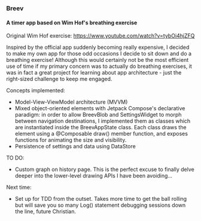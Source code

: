 ### Breev
#### A timer app based on Wim Hof's breathing exercise
Original Wim Hof exercise: https://www.youtube.com/watch?v=tybOi4hjZFQ

Inspired by the official app suddenly becoming really expensive, I decided to make my own app for those odd occasions I decide to sit down and do a breathing exercise! Although this would certainly not be the most efficient use of time if my primary concern was to actually do breathing exercises, it was in fact a great project for learning about app architecture - just the right-sized challenge to keep me engaged.

Concepts implemented:
  - Model-View-ViewModel architecture (MVVM)
  - Mixed object-oriented elements with Jetpack Compose's declarative paradigm: in order to allow BreevBlob and SettingsWidget to morph between navigation destinations, I implemented them as classes which are instantiated inside the BreevAppState class. Each class draws the element using a @Composable draw() member function, and exposes functions for animating the size and visibility.
  - Persistence of settings and data using DataStore 

TO DO:
  - Custom graph on history page. This is the perfect excuse to finally delve deeper into the lower-level drawing APIs I have been avoiding...

Next time:
  - Set up for TDD from the outset. Takes more time to get the ball rolling but will save you so many Log() statement debugging sessions down the line, future Christian.
